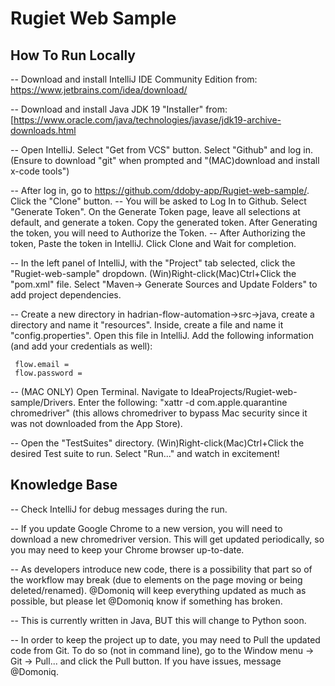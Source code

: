 
# Rugiet Web Sample

## How To Run Locally
 
 -- Download and install IntelliJ IDE Community Edition from: https://www.jetbrains.com/idea/download/
 
 -- Download and install Java JDK 19 "Installer" from: [https://www.oracle.com/java/technologies/javase/jdk19-archive-downloads.html

 -- Open IntelliJ. Select "Get from VCS" button. Select "Github" and log in. (Ensure to download "git" when prompted and "(MAC)download and install x-code tools")

 -- After log in, go to https://github.com/ddoby-app/Rugiet-web-sample/. Click the "Clone" button. 
 -- You will be asked to Log In to Github. Select "Generate Token". On the Generate Token page, leave all selections at default, and generate a token. Copy the generated token. After Generating the token, you will need to Authorize the Token.
 -- After Authorizing the token, Paste the token in IntelliJ. Click Clone and Wait for completion.

 -- In the left panel of IntelliJ, with the "Project" tab selected, click the "Rugiet-web-sample" dropdown. (Win)Right-click(Mac)Ctrl+Click the "pom.xml" file. Select "Maven-> Generate Sources and Update Folders" to add project dependencies.

 -- Create a new directory in hadrian-flow-automation->src->java, create a directory and name it "resources". Inside, create a file and name it "config.properties". Open this file in IntelliJ. Add the following information (and add your credentials as well):

     flow.email = 
     flow.password = 
     
 -- (MAC ONLY) Open Terminal. Navigate to IdeaProjects/Rugiet-web-sample/Drivers. Enter the following: "xattr -d com.apple.quarantine chromedriver" (this allows chromedriver to bypass Mac security since it was not downloaded from the App Store).    

 -- Open the "TestSuites" directory. (Win)Right-click(Mac)Ctrl+Click the desired Test suite to run. Select "Run..." and watch in excitement!

## Knowledge Base 

 -- Check IntelliJ for debug messages during the run.

 -- If you update Google Chrome to a new version, you will need to download a new chromedriver version. This will get updated periodically, so you may need to keep your Chrome browser up-to-date.

 -- As developers introduce new code, there is a possibility that part so of the workflow may break (due to elements on the page moving or being deleted/renamed). @Domoniq will keep everything updated as much as possible, but please let @Domoniq know if something has broken.

 -- This is currently written in Java, BUT this will change to Python soon.

 -- In order to keep the project up to date, you may need to Pull the updated code from Git. To do so (not in command line), go to the Window menu -> Git -> Pull... and click the Pull button. If you have issues, message @Domoniq.


